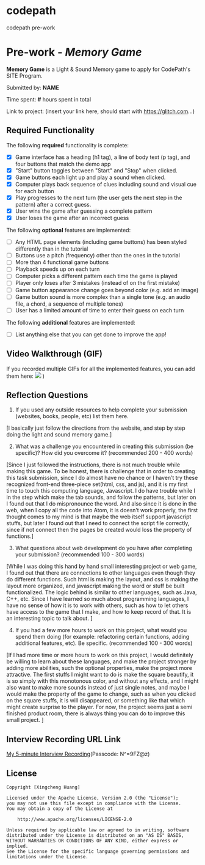 # codepath
 codepath pre-work
# Pre-work - *Memory Game*

**Memory Game** is a Light & Sound Memory game to apply for CodePath's SITE Program. 

Submitted by: **NAME**

Time spent: **#** hours spent in total

Link to project: (insert your link here, should start with https://glitch.com...)

## Required Functionality

The following **required** functionality is complete:

* [X] Game interface has a heading (h1 tag), a line of body text (p tag), and four buttons that match the demo app
* [X] "Start" button toggles between "Start" and "Stop" when clicked. 
* [X] Game buttons each light up and play a sound when clicked. 
* [X] Computer plays back sequence of clues including sound and visual cue for each button
* [X] Play progresses to the next turn (the user gets the next step in the pattern) after a correct guess. 
* [X] User wins the game after guessing a complete pattern
* [X] User loses the game after an incorrect guess

The following **optional** features are implemented:

* [ ] Any HTML page elements (including game buttons) has been styled differently than in the tutorial
* [ ] Buttons use a pitch (frequency) other than the ones in the tutorial
* [ ] More than 4 functional game buttons
* [ ] Playback speeds up on each turn
* [ ] Computer picks a different pattern each time the game is played
* [ ] Player only loses after 3 mistakes (instead of on the first mistake)
* [ ] Game button appearance change goes beyond color (e.g. add an image)
* [ ] Game button sound is more complex than a single tone (e.g. an audio file, a chord, a sequence of multiple tones)
* [ ] User has a limited amount of time to enter their guess on each turn

The following **additional** features are implemented:

- [ ] List anything else that you can get done to improve the app!

## Video Walkthrough (GIF)

If you recorded multiple GIFs for all the implemented features, you can add them here:
![](https://i.imgur.com/O5uGXVd.gif)
)

## Reflection Questions
1. If you used any outside resources to help complete your submission (websites, books, people, etc) list them here. 

[I basically just follow the directions from the website, and step by step doing the light and sound memory game.]

2. What was a challenge you encountered in creating this submission (be specific)? How did you overcome it? (recommended 200 - 400 words)

[Since I just followed the instructions, there is not much trouble while making this game. To be honest, there is challenge that in order to creating this task submission, since I do almost have no chance or I haven’t try these recognized front-end three-piece set(html, css, and js), and it is my first time to touch this computing language, Javascript. I do have trouble while I in the step which make the tab sounds, and follow the patterns, but later on I found out that I do mispronounce the word. And also since it is done in the web, when I copy all the code into Atom, it is doesn’t work properly, the first thought comes to my mind is that maybe the web itself support javascript stuffs, but later I found out that I need to connect the script file correctly, since if not connect then the pages be created would loss the property of functions.]

3. What questions about web development do you have after completing your submission? (recommended 100 - 300 words)

[While I was doing this hand by hand small interesting project or web game, I found out that there are connections to other languages even though they do different functions. Such html is making the layout, and css is making the layout more organized, and javascript making the word or stuff be built functionalized. The logic behind is similar to other languages, such as Java, C++, etc. Since I have learned so much about programming languages, I have no sense of how it is to work with others, such as how to let others have access to the game that I make, and how to keep record of that. It is an interesting topic to talk about.
]

4. If you had a few more hours to work on this project, what would you spend them doing (for example: refactoring certain functions, adding additional features, etc). Be specific. (recommended 100 - 300 words)

[If I had more time or more hours to work on this project, I would definitely be willing to learn about these languages, and make the project stronger by adding more abilities, such the optional properties, make the project more attractive. The first stuffs I might want to do is make the square beautify, it is so simply with this monotonous color, and without any effects, and I might also want to make more sounds instead of just single notes, and maybe I would make the property of the game to change, such as when you clicked on the square stuffs, it is will disappeared, or something like that which might create surprise to the player. For now, the project seems just a semi finished product room, there is always thing you can do to improve this small project.
]


## Interview Recording URL Link

[My 5-minute Interview Recording](https://us02web.zoom.us/rec/share/ePB5rldQNsqDziHy9AEnDayTClFUaB5lXrZ3DB13jHDq7H0p0cUo-dKOTvEZaA5g.Ns7Db848_xed1JEF)(Passcode: N^=9FZ@z)


## License

    Copyright [Xingcheng Huang]

    Licensed under the Apache License, Version 2.0 (the "License");
    you may not use this file except in compliance with the License.
    You may obtain a copy of the License at

        http://www.apache.org/licenses/LICENSE-2.0

    Unless required by applicable law or agreed to in writing, software
    distributed under the License is distributed on an "AS IS" BASIS,
    WITHOUT WARRANTIES OR CONDITIONS OF ANY KIND, either express or implied.
    See the License for the specific language governing permissions and
    limitations under the License.

